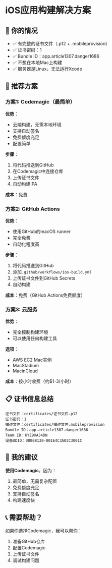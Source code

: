 # iOS应用构建解决方案

## 🎯 你的情况
- ✅ 有完整的证书文件（.p12 + .mobileprovision）
- ✅ 证书密码：1
- ✅ Bundle ID：app.article1307.danger1686
- ✅ 不想在本地Mac上构建
- ✅ 服务器是Linux，无法运行Xcode

## 🚀 推荐方案

### 方案1: Codemagic（最简单）
**优势**：
- 云端构建，无需本地环境
- 支持自动签名
- 免费额度充足
- 配置简单

**步骤**：
1. 将代码推送到GitHub
2. 在Codemagic中连接仓库
3. 上传证书文件
4. 自动构建IPA

**成本**：免费

### 方案2: GitHub Actions
**优势**：
- 使用GitHub的macOS runner
- 完全免费
- 自动化程度高

**步骤**：
1. 将代码推送到GitHub
2. 添加`.github/workflows/ios-build.yml`
3. 上传证书文件到GitHub Secrets
4. 自动构建

**成本**：免费（GitHub Actions免费额度）

### 方案3: 云服务
**优势**：
- 完全控制构建环境
- 可以使用任何构建工具

**选项**：
- AWS EC2 Mac实例
- MacStadium
- MacinCloud

**成本**：按小时收费（约$1-3/小时）

## 📋 证书信息总结
```
证书文件：certificates/证书文件.p12
证书密码：1
描述文件：certificates/描述文件.mobileprovision
Bundle ID：app.article1307.danger1686
Team ID：KYZ9XAJ4DN
设备UDID：00008130-001E4C3A02C3001C
```

## 🎯 我的建议
**使用Codemagic**，因为：
1. 最简单，无需复杂配置
2. 免费额度充足
3. 支持自动签名
4. 构建速度快

## 📞 需要帮助？
如果你选择Codemagic，我可以帮你：
1. 准备GitHub仓库
2. 配置Codemagic
3. 上传证书文件
4. 调试构建问题

